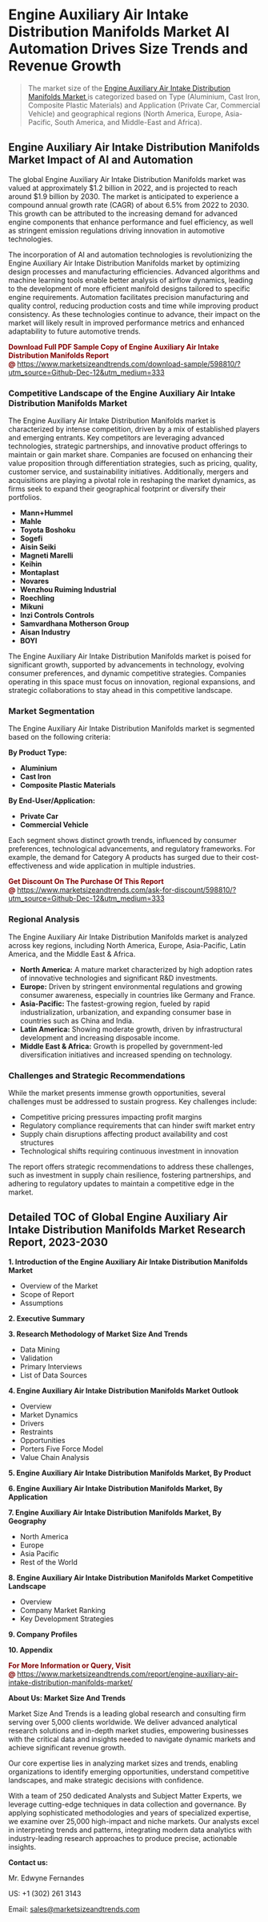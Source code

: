<H1> Engine Auxiliary Air Intake Distribution Manifolds Market AI Automation Drives Size Trends and Revenue Growth</H1><blockquote><p>The market size of the <a href="https://www.marketsizeandtrends.com/download-sample/598810/?utm_source=Github-Dec-12&amp;utm_medium=333" target="_blank">Engine Auxiliary Air Intake Distribution Manifolds Market </a>is categorized based on Type (Aluminium, Cast Iron, Composite Plastic Materials) and Application (Private Car, Commercial Vehicle) and geographical regions (North America, Europe, Asia-Pacific, South America, and Middle-East and Africa).</p></blockquote><p><h2>Engine Auxiliary Air Intake Distribution Manifolds Market Impact of AI and Automation</h2><p>The global Engine Auxiliary Air Intake Distribution Manifolds market was valued at approximately $1.2 billion in 2022, and is projected to reach around $1.9 billion by 2030. The market is anticipated to experience a compound annual growth rate (CAGR) of about 6.5% from 2022 to 2030. This growth can be attributed to the increasing demand for advanced engine components that enhance performance and fuel efficiency, as well as stringent emission regulations driving innovation in automotive technologies.</p><p>The incorporation of AI and automation technologies is revolutionizing the Engine Auxiliary Air Intake Distribution Manifolds market by optimizing design processes and manufacturing efficiencies. Advanced algorithms and machine learning tools enable better analysis of airflow dynamics, leading to the development of more efficient manifold designs tailored to specific engine requirements. Automation facilitates precision manufacturing and quality control, reducing production costs and time while improving product consistency. As these technologies continue to advance, their impact on the market will likely result in improved performance metrics and enhanced adaptability to future automotive trends.</p></p><p><strong><span style="color: #800000;">Download Full PDF Sample Copy of Engine Auxiliary Air Intake Distribution Manifolds Report @</span>&nbsp;</strong><a href="https://www.marketsizeandtrends.com/download-sample/598810/?utm_source=Github-Dec-12&amp;utm_medium=333">https://www.marketsizeandtrends.com/download-sample/598810/?utm_source=Github-Dec-12&amp;utm_medium=333</a></p><h3>Competitive Landscape of the Engine Auxiliary Air Intake Distribution Manifolds Market</h3><p>The Engine Auxiliary Air Intake Distribution Manifolds market is characterized by intense competition, driven by a mix of established players and emerging entrants. Key competitors are leveraging advanced technologies, strategic partnerships, and innovative product offerings to maintain or gain market share. Companies are focused on enhancing their value proposition through differentiation strategies, such as pricing, quality, customer service, and sustainability initiatives. Additionally, mergers and acquisitions are playing a pivotal role in reshaping the market dynamics, as firms seek to expand their geographical footprint or diversify their portfolios.</p><p><strong><p><ul><li>Mann+Hummel </li><li> Mahle </li><li> Toyota Boshoku </li><li> Sogefi </li><li> Aisin Seiki </li><li> Magneti Marelli </li><li> Keihin </li><li> Montaplast </li><li> Novares </li><li> Wenzhou Ruiming Industrial </li><li> Roechling </li><li> Mikuni </li><li> Inzi Controls Controls </li><li> Samvardhana Motherson Group </li><li> Aisan Industry </li><li> BOYI</p></li></ul></p></strong></p><p>The Engine Auxiliary Air Intake Distribution Manifolds market is poised for significant growth, supported by advancements in technology, evolving consumer preferences, and dynamic competitive strategies. Companies operating in this space must focus on innovation, regional expansions, and strategic collaborations to stay ahead in this competitive landscape.</p><h3>Market Segmentation</h3><p>The Engine Auxiliary Air Intake Distribution Manifolds market is segmented based on the following criteria:</p><p><strong>By Product Type:</strong></p><p><strong><p><ul><li>Aluminium </li><li> Cast Iron </li><li> Composite Plastic Materials</p></li></ul></p></strong></p><p><strong>By End-User/Application:</strong></p><p><strong><p><ul><li>Private Car </li><li> Commercial Vehicle</p></li></ul></p></strong></p><p>Each segment shows distinct growth trends, influenced by consumer preferences, technological advancements, and regulatory frameworks. For example, the demand for Category A products has surged due to their cost-effectiveness and wide application in multiple industries.</p><p><strong><span style="color: #800000;">Get Discount On The Purchase Of This Report @&nbsp;</span></strong><a href="https://www.marketsizeandtrends.com/ask-for-discount/598810/?utm_source=Github-Dec-12&amp;utm_medium=333">https://www.marketsizeandtrends.com/ask-for-discount/598810/?utm_source=Github-Dec-12&amp;utm_medium=333</a></p><h3>Regional Analysis</h3><p>The Engine Auxiliary Air Intake Distribution Manifolds market is analyzed across key regions, including North America, Europe, Asia-Pacific, Latin America, and the Middle East &amp; Africa.</p><ul><li><strong>North America:</strong> A mature market characterized by high adoption rates of innovative technologies and significant R&amp;D investments.</li><li><strong>Europe:</strong> Driven by stringent environmental regulations and growing consumer awareness, especially in countries like Germany and France.</li><li><strong>Asia-Pacific:</strong> The fastest-growing region, fueled by rapid industrialization, urbanization, and expanding consumer base in countries such as China and India.</li><li><strong>Latin America:</strong> Showing moderate growth, driven by infrastructural development and increasing disposable income.</li><li><strong>Middle East &amp; Africa:</strong> Growth is propelled by government-led diversification initiatives and increased spending on technology.</li></ul><h3>Challenges and Strategic Recommendations</h3><p>While the market presents immense growth opportunities, several challenges must be addressed to sustain progress. Key challenges include:</p><ul><li>Competitive pricing pressures impacting profit margins</li><li>Regulatory compliance requirements that can hinder swift market entry</li><li>Supply chain disruptions affecting product availability and cost structures</li><li>Technological shifts requiring continuous investment in innovation</li></ul><p>The report offers strategic recommendations to address these challenges, such as investment in supply chain resilience, fostering partnerships, and adhering to regulatory updates to maintain a competitive edge in the market.</p><h2>Detailed TOC of Global Engine Auxiliary Air Intake Distribution Manifolds Market Research Report, 2023-2030</h2><p><strong>1. Introduction of the Engine Auxiliary Air Intake Distribution Manifolds Market</strong></p><ul><li>Overview of the Market</li><li>Scope of Report</li><li>Assumptions&nbsp;</li></ul><p><strong>2. Executive Summary</strong></p><p><strong>3. Research Methodology of <strong>Market Size And Trends</strong></strong></p><ul><li>Data Mining</li><li>Validation</li><li>Primary Interviews</li><li>List of Data Sources&nbsp;</li></ul><p><strong>4. Engine Auxiliary Air Intake Distribution Manifolds Market Outlook</strong></p><ul><li>Overview</li><li>Market Dynamics</li><li>Drivers</li><li>Restraints</li><li>Opportunities</li><li>Porters Five Force Model</li><li>Value Chain Analysis&nbsp;</li></ul><p><strong>5. Engine Auxiliary Air Intake Distribution Manifolds Market, By Product</strong></p><p><strong>6. Engine Auxiliary Air Intake Distribution Manifolds Market, By Application</strong></p><p><strong>7. Engine Auxiliary Air Intake Distribution Manifolds Market, By Geography</strong></p><ul><li>North America</li><li>Europe</li><li>Asia Pacific</li><li>Rest of the World&nbsp;</li></ul><p><strong>8. Engine Auxiliary Air Intake Distribution Manifolds Market Competitive Landscape</strong></p><ul><li>Overview</li><li>Company Market Ranking</li><li>Key Development Strategies&nbsp;</li></ul><p><strong>9. Company Profiles</strong></p><p><strong>10. Appendix</strong></p><p><strong><span style="color: #800000;">For More Information or Query, Visit @&nbsp;</span></strong><a href="https://www.marketsizeandtrends.com/report/engine-auxiliary-air-intake-distribution-manifolds-market/">https://www.marketsizeandtrends.com/report/engine-auxiliary-air-intake-distribution-manifolds-market/</a></p><p></p><p><strong>About Us:&nbsp;Market Size And Trends</strong></p><p>Market Size And Trends&nbsp;is a leading global research and consulting firm serving over 5,000 clients worldwide. We deliver advanced analytical research solutions and in-depth market studies, empowering businesses with the critical data and insights needed to navigate dynamic markets and achieve significant revenue growth.</p><p>Our core expertise lies in analyzing market sizes and trends, enabling organizations to identify emerging opportunities, understand competitive landscapes, and make strategic decisions with confidence.</p><p>With a team of 250 dedicated Analysts and Subject Matter Experts, we leverage cutting-edge techniques in data collection and governance. By applying sophisticated methodologies and years of specialized expertise, we examine over 25,000 high-impact and niche markets. Our analysts excel in interpreting trends and patterns, integrating modern data analytics with industry-leading research approaches to produce precise, actionable insights.</p><p><strong>Contact us:</strong></p><p>Mr. Edwyne Fernandes</p><p>US: +1 (302) 261 3143</p><p>Email: <a href="mailto:sales@marketsizeandtrends.com">sales@marketsizeandtrends.com</a>&nbsp;</p>
